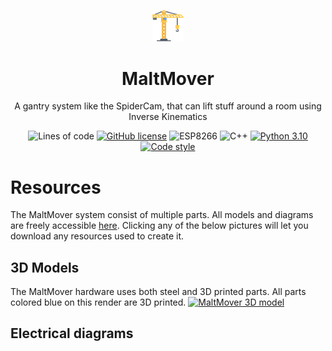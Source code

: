 <p align="center">
  <img src="https://github.com/MaltMover/maltmover/blob/main/Server/images/crane.png" style="width: 10%" alt="maltmover"/>
</p>

<h1 align="center">MaltMover</h1>
<p align="center"> A gantry system like the SpiderCam, that can lift stuff around a room using Inverse Kinematics</p>

<p align="center">
  <img alt="Lines of code" src="https://img.shields.io/tokei/lines/github/MaltMover/maltmover?color=red">
  <a href="https://github.com/MaltMover/maltmover/blob/main/LICENSE"><img alt="GitHub license" src="https://img.shields.io/github/license/MaltMover/maltmover"></a>
  <img alt="ESP8266" src="https://img.shields.io/badge/MicroController-ESP8266-rgb(255,%20215,%200)">
  <img alt="C++" src="https://img.shields.io/badge/-C%2B%2B-rgb(219,%2055,%20203)">
  <a href="https://python.org"><img alt="Python 3.10" src="https://img.shields.io/badge/python-3.10-blue"></a>
  <a href="https://github.com/psf/black"><img alt="Code style" src="https://img.shields.io/badge/code%20style-black-black"></a>
</p>


# Resources
The MaltMover system consist of multiple parts. All models and diagrams are freely accessible [here](https://drive.google.com/drive/folders/1pCBQdqCMux7k-YYwpfTq4ijKMqQ0Y-yf?usp=share_link). Clicking any of the below pictures will let you download any resources used to create it.

## 3D Models
The MaltMover hardware uses both steel and 3D printed parts. All parts colored blue on this render are 3D printed.
<a href="bingbong.org"><img alt="MaltMover 3D model" src="https://user-images.githubusercontent.com/32793938/231972383-1a49fd21-c05f-41de-a45c-1aa60a1fcfde.png" style="width: 50%"></a>


## Electrical diagrams
